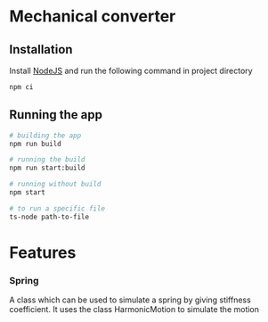 # Mechanical converter

## Installation

Install [NodeJS](https://nodejs.org/en/download/) and run the following command in project directory
```bash
npm ci
```

## Running the app

```bash
# building the app
npm run build

# running the build
npm run start:build

# running without build
npm start

# to run a specific file
ts-node path-to-file
```
# Features

### Spring
A class which can be used to simulate a spring by giving stiffness coefficient. It uses the class HarmonicMotion to simulate the motion